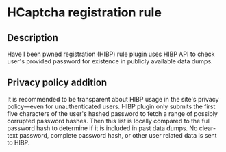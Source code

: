 # HCaptcha registration rule

## Description

Have I been pwned registration (HIBP) rule plugin uses HIBP API to check user's provided password for existence in
publicly available data dumps.

## Privacy policy addition

It is recommended to be transparent about HIBP usage in the site's privacy policy—even for unauthenticated users.
HIBP plugin only submits the first five characters of the user's hashed password to fetch a range of possibly corrupted
password hashes. Then this list is locally compared to the full password hash to determine if it is included in past
data dumps. No clear-text password, complete password hash, or other user related data is sent to HIBP.
